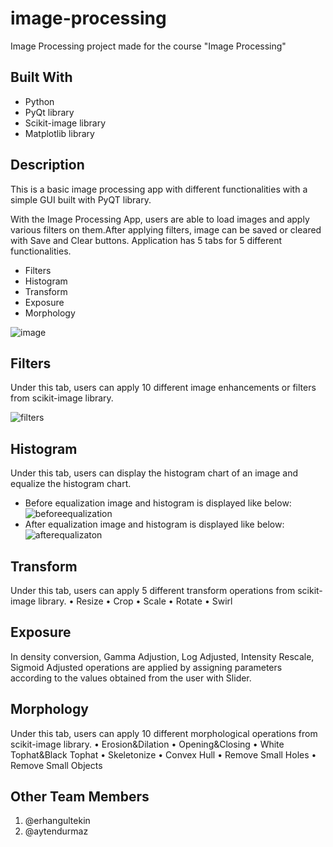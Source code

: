 # image-processing
Image Processing project made for the course "Image Processing"

## Built With

- Python
- PyQt library
- Scikit-image library
- Matplotlib library

## Description
This is a basic image processing app with different functionalities with a simple GUI built with PyQT library.

With the Image Processing App, users are able to load images and apply various filters on them.After applying filters, image can be saved or cleared with Save and Clear buttons. Application has 5 tabs for 5 different functionalities.
- Filters
- Histogram
- Transform
- Exposure
- Morphology

![image](https://user-images.githubusercontent.com/46456721/144614057-9a239857-b2e1-4a44-a37f-2d078538df6e.png)



## Filters

Under this tab, users can apply 10 different image enhancements or filters from scikit-image library.

![filters](https://user-images.githubusercontent.com/46456721/144615055-0448f0c9-0872-4f4d-b158-c411b1cffddc.png)



## Histogram

Under this tab, users can display the histogram chart of an image and equalize the histogram chart.

- Before equalization image and histogram is displayed like below:
![beforeequalization](https://user-images.githubusercontent.com/46456721/144615402-6221be00-e499-471c-84fa-6d877c606765.png)
- After equalization image and histogram is displayed like below:
![afterequalizaton](https://user-images.githubusercontent.com/46456721/144615484-e149e9be-ca0f-40fe-81d3-29426234c08c.png)


## Transform

Under this tab, users can apply 5 different transform operations from scikit-image library.
•	Resize
•	Crop
•	Scale
•	Rotate
•	Swirl


## Exposure


In density conversion, Gamma Adjustion, Log Adjusted, Intensity Rescale, Sigmoid Adjusted operations are applied by assigning parameters according to the values obtained from the user with Slider.



## Morphology
Under this tab, users can apply 10 different morphological operations from scikit-image library.
•	Erosion&Dilation
•	Opening&Closing
•	White Tophat&Black Tophat
•	Skeletonize
•	Convex Hull
•	Remove Small Holes
• Remove Small Objects


## Other Team Members 

1. @erhangultekin 
2. @aytendurmaz
